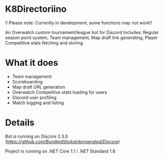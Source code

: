# K8Directoriino

!! Please note: Currently in development, some functions may not work!!

An Overwatch custom tournament/league bot for Discord
Includes: Regular season point system, Team management, Map draft link generating, Player Competitive stats fetching and storing

# What it does

- Team management
- Scoreboarding
- Map draft URL generation
- Overwatch Competitive stats loading for users 
- Discord user profiling
- Match logging and listing

# Details

Bot is running on Discore 2.3.0 (https://github.com/BundledSticksInkorperated/Discore)

Project is running on .NET Core 1.1 / .NET Standard 1.6

